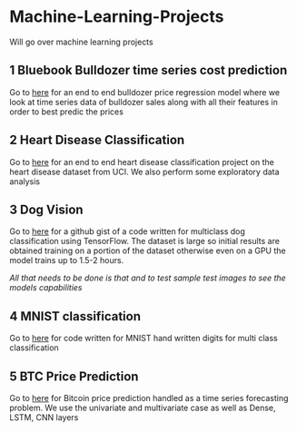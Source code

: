 # Machine-Learning-Projects
Will go over machine learning projects

## 1 Bluebook Bulldozer time series cost prediction
Go to [here](https://github.com/stephenbrutch/Machine-Learning-Projects/blob/main/end-to-end-bulldozer-price-regression.ipynb) for an end to end bulldozer price regression model where we look at time series data of bulldozer sales along with all their features in order to best predic the prices

## 2 Heart Disease Classification
Go to [here](https://github.com/stephenbrutch/Machine-Learning-Projects/blob/main/end-to-end-heart-disease-classification.ipynb) for an end to end heart disease classification project on the heart disease dataset from UCI. We also perform some exploratory data analysis

## 3 Dog Vision
Go to [here](https://gist.github.com/stephenbrutch/2981dfd244852d8e0c08a9eccbdb2323) for a github gist of a code written for multiclass dog classification using TensorFlow. The dataset is large so initial results are obtained training on a portion of the dataset otherwise even on a GPU the model trains up to 1.5-2 hours. 

*All that needs to be done is that and to test sample test images to see the models capabilities*

## 4 MNIST classification
Go to [here](https://github.com/stephenbrutch/Machine-Learning-Projects/blob/main/hand_written_mnist_digits_classification.ipynb) for code written for MNIST hand written digits for multi class classification

## 5 BTC Price Prediction
Go to [here](https://github.com/stephenbrutch/Machine-Learning-Projects/blob/main/10_time_series_forecasting_in_tensorflow.ipynb) for Bitcoin price prediction handled as a time series forecasting problem. We use the univariate and multivariate case as well as Dense, LSTM, CNN layers
